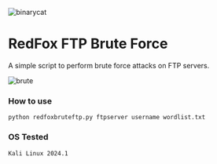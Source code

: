 ![binarycat](https://i.giphy.com/media/v1.Y2lkPTc5MGI3NjExZjA4YngwMmx5dzNxZ21yNjN3dnF4Y2xjM2wzdTY2ajB0c2IwOTc4biZlcD12MV9pbnRlcm5hbF9naWZfYnlfaWQmY3Q9Zw/FcqKy4Kj7XOK0hCW4g/giphy.gif)
# RedFox FTP Brute Force
A simple script to perform brute force attacks on FTP servers.

![brute](https://github.com/foxzinnx/redfox-ftp-brute-force/assets/148496806/8d3d3e3e-5b67-4927-98dd-383a0bedbac0)

### How to use

```
python redfoxbruteftp.py ftpserver username wordlist.txt
```
### OS Tested

```
Kali Linux 2024.1
```
